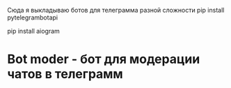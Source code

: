 
Сюда я выкладываю ботов для телеграмма разной сложности
pip install pytelegrambotapi

pip install aiogram

# Bot moder - бот для модерации чатов в телеграмм 
